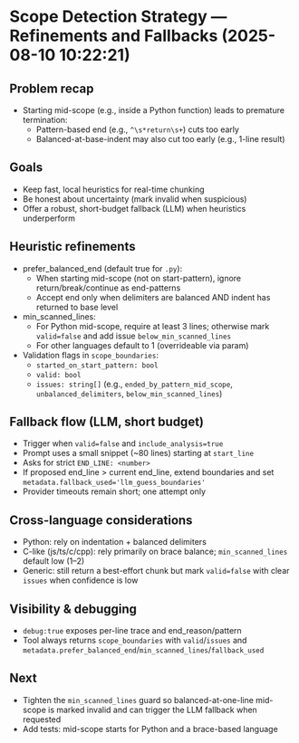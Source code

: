 # Scope Detection Strategy — Refinements and Fallbacks (2025-08-10 10:22:21)

## Problem recap
- Starting mid-scope (e.g., inside a Python function) leads to premature termination:
  - Pattern-based end (e.g., `^\s*return\s+`) cuts too early
  - Balanced-at-base-indent may also cut too early (e.g., 1-line result)

## Goals
- Keep fast, local heuristics for real-time chunking
- Be honest about uncertainty (mark invalid when suspicious)
- Offer a robust, short-budget fallback (LLM) when heuristics underperform

## Heuristic refinements
- prefer_balanced_end (default true for `.py`):
  - When starting mid-scope (not on start-pattern), ignore return/break/continue as end-patterns
  - Accept end only when delimiters are balanced AND indent has returned to base level
- min_scanned_lines:
  - For Python mid-scope, require at least 3 lines; otherwise mark `valid=false` and add issue `below_min_scanned_lines`
  - For other languages default to 1 (overrideable via param)
- Validation flags in `scope_boundaries`:
  - `started_on_start_pattern: bool`
  - `valid: bool`
  - `issues: string[]` (e.g., `ended_by_pattern_mid_scope`, `unbalanced_delimiters`, `below_min_scanned_lines`)

## Fallback flow (LLM, short budget)
- Trigger when `valid=false` and `include_analysis=true`
- Prompt uses a small snippet (~80 lines) starting at `start_line`
- Asks for strict `END_LINE: <number>`
- If proposed end_line > current end_line, extend boundaries and set `metadata.fallback_used='llm_guess_boundaries'`
- Provider timeouts remain short; one attempt only

## Cross-language considerations
- Python: rely on indentation + balanced delimiters
- C-like (js/ts/c/cpp): rely primarily on brace balance; `min_scanned_lines` default low (1–2)
- Generic: still return a best-effort chunk but mark `valid=false` with clear `issues` when confidence is low

## Visibility & debugging
- `debug:true` exposes per-line trace and end_reason/pattern
- Tool always returns `scope_boundaries` with `valid`/`issues` and `metadata.prefer_balanced_end`/`min_scanned_lines`/`fallback_used`

## Next
- Tighten the `min_scanned_lines` guard so balanced-at-one-line mid-scope is marked invalid and can trigger the LLM fallback when requested
- Add tests: mid-scope starts for Python and a brace-based language
